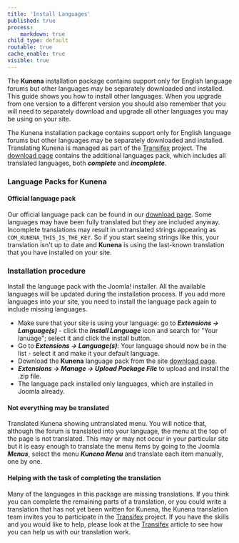 ```yaml
---
title: 'Install Languages'
published: true
process:
    markdown: true
child_type: default
routable: true
cache_enable: true
visible: true
---
```


The **Kunena** installation package contains support only for English language forums but other languages may be separately downloaded and installed.  This guide shows you how to install other languages.
When you upgrade from one version to a different version you should also remember that you will need to separately download and upgrade all other languages you may be using on your site.

The Kunena installation package contains support only for English language forums but other languages may be separately downloaded and installed. Translating Kunena is managed as part of the [Transifex](https://www.transifex.com/Kunena-Forum/) project. The [download page](http://www.kunena.org/download) contains the additional languages pack, which includes all translated languages, both **_complete_** and **_incomplete_**.

### Language Packs for Kunena

#### Official language pack

Our official language pack can be found in our [download page](http://www.kunena.org/download). Some languages may have been fully translated but they are included anyway. Incomplete translations may result in untranslated strings appearing as `COM_KUNENA_THIS_IS_THE_KEY`. So if you start seeing strings like this, your translation isn't up to date and **Kunena** is using the last-known translation that you have installed on your site. 

### Installation procedure

Install the language pack with the Joomla! installer. All the available languages will be updated during the installation process. If you add more languages into your site, you need to install the language pack again to include missing languages.

* Make sure that your site is using your language:  go to **_Extensions -> Language(s)_** - click the **_Install Language_** icon and search for "Your lanuage"; select it and click the install button.
* Go to **_Extensions -> Language(s)_**: Your language should now be in the list - select it and make it your default language.
* Download the **Kunena** language pack from the site [download page](http://www.kunena.org/download).
* **_Extensions -> Manage -> Upload Package File_** to upload and install the .zip file.
* The language pack installed only languages, which are installed in Joomla already.

#### Not everything may be translated

Translated Kunena showing untranslated menu. You will notice that, although the forum is translated into your language, the menu at the top of the page is not translated. This may or may not occur in your particular site but it is easy enough to translate the menu items by going to the Joomla **_Menus_**, select the menu **_Kunena Menu_** and translate each item manually, one by one.

#### Helping with the task of completing the translation

Many of the languages in this package are missing translations. If you think you can complete the remaining parts of a translation, or you could write a translation that has not yet been written for Kunena, the Kunena translation team invites you to participate in the [Transifex](../../languages/transifex) project. If you have the skills and you would like to help, please look at the [Transifex](../../languages/transifex) article to see how you can help us with our translation work.